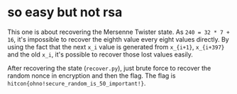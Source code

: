 # so easy but not rsa

This one is about recovering the Mersenne Twister state. As `240 = 32 * 7 + 16`, it's impossible to recover the eighth value every eight values directly. By using the fact that the next `x_i` value is generated from `x_{i+1}`, `x_{i+397}` and the old `x_i`, it's possible to recover those lost values easily.

After recovering the state (`recover.py`), just brute force to recover the random nonce in encryption and then the flag. The flag is `hitcon{ohno!secure_random_is_50_important!}`.